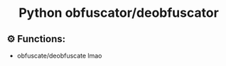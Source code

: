 <h1 align="center">Python obfuscator/deobfuscator</h1>

## ⚙️ Functions:
- obfuscate/deobfuscate lmao

